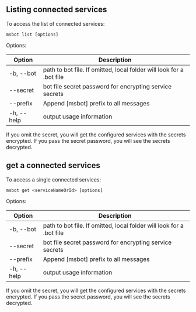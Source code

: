 ## Listing connected services

To access the list of connected services:

```shell
msbot list [options]
```

Options:

| Option            | Description                                                           |
|-------------------|-----------------------------------------------------------------------|
| -b, --bot <path>  | path to bot file.  If omitted, local folder will look for a .bot file |
| --secret <secret> | bot file secret password for encrypting service secrets               |
| --prefix          | Append [msbot] prefix to all messages                                 |
| -h, --help        | output usage information                                              |

If you omit the secret, you will get the configured services with the secrets encrypted.  If you pass the secret password, you will see the secrets decrypted.


## get a connected services

To access a single  connected services:

```shell
msbot get <serviceNameOrId> [options]
```

Options:

| Option            | Description                                                           |
|-------------------|-----------------------------------------------------------------------|
| -b, --bot <path>  | path to bot file.  If omitted, local folder will look for a .bot file |
| --secret <secret> | bot file secret password for encrypting service secrets               |
| --prefix          | Append [msbot] prefix to all messages                                 |
| -h, --help        | output usage information                                              |

If you omit the secret, you will get the configured services with the secrets encrypted.  If you pass the secret password, you will see the secrets decrypted.
